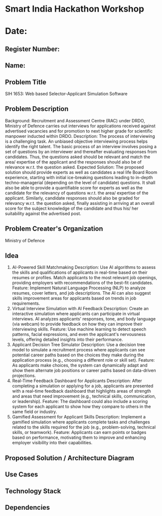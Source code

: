 # Smart India Hackathon Workshop
# Date:
## Register Number:
## Name:
## Problem Title
SIH 1653: Web based Selector-Applicant Simulation Software
## Problem Description
Background: Recruitment and Assessment Centre (RAC) under DRDO, Ministry of Defence carries out interviews for applications received against advertised vacancies and for promotion to next higher grade for scientific manpower inducted within DRDO. Description: The process of interviewing is a challenging task. An unbiased objective interviewing process helps identify the right talent. The basic process of an interview involves posing a set of questions by an interviewer and thereafter evaluating responses from candidates. Thus, the questions asked should be relevant and match the area/ expertise of the applicant and the responses should also be of relevance w.r.t. the question asked. Expected Solution: The proposed solution should provide experts as well as candidates a real life Board Room experience, starting with initial ice-breaking questions leading to in-depth techno-managerial (depending on the level of candidate) questions. It shall also be able to provide a quantifiable score for experts as well as the candidate for the relevancy of questions w.r.t. the area/ expertise of the applicant. Similarly, candidate responses should also be graded for relevancy w.r.t. the question asked, finally assisting in arriving at an overall score for the subject knowledge of the candidate and thus his/ her suitability against the advertised post.

## Problem Creater's Organization
Ministry of Defence

## Idea
1. AI-Powered Skill Matchmaking
Description: Use AI algorithms to assess the skills and qualifications of applicants in real-time based on their resumes or profiles. Match applicants to the most relevant job openings, providing employers with recommendations of the best-fit candidates.
Feature: Implement Natural Language Processing (NLP) to analyze resumes, cover letters, and job descriptions. The AI can also suggest skills improvement areas for applicants based on trends in job requirements.
2. Virtual Interview Simulation with AI Feedback
Description: Create an interactive simulation where applicants can participate in virtual interviews. AI analyzes applicants' responses, tone, and body language (via webcam) to provide feedback on how they can improve their interviewing skills.
Feature: Use machine learning to detect speech patterns, facial expressions, and even the applicant's nervousness levels, offering detailed insights into their performance.
3. Applicant Decision Tree Simulator
Description: Use a decision tree model to simulate a recruitment process where applicants can see potential career paths based on the choices they make during the application process (e.g., choosing a different role or skill set).
Feature: As applicants make choices, the system can dynamically adapt and show them alternate job positions or career paths based on data-driven projections.
4. Real-Time Feedback Dashboard for Applicants
Description: After completing a simulation or applying for a job, applicants are presented with a real-time feedback dashboard that highlights areas of strength and areas that need improvement (e.g., technical skills, communication, or leadership).
Feature: The dashboard could also include a scoring system for each applicant to show how they compare to others in the same field or industry.
5. Gamified Assessment for Applicant Skills
Description: Implement a gamified simulation where applicants complete tasks and challenges related to the skills required for the job (e.g., problem-solving, technical skills, or teamwork).
Feature: Applicants can earn points or badges based on performance, motivating them to improve and enhancing employer visibility into their capabilities.


## Proposed Solution / Architecture Diagram


## Use Cases


## Technology Stack


## Dependencies

